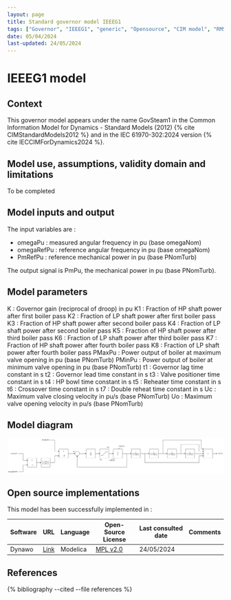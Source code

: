 ```yaml
---
layout: page
title: Standard governor model IEEEG1
tags: ["Governor", "IEEEG1", "generic", "Opensource", "CIM model", "RMS", "phasor", "MRL4", "Single phase", "GovSteam1", "IEC", "dynawo", "#106"]
date: 05/04/2024
last-updated: 24/05/2024
---
```

# IEEEG1 model

## Context

This governor model appears under the name GovSteam1 in the Common Information Model for Dynamics - Standard Models (2012) {% cite CIMStandardModels2012 %} and in the IEC 61970-302:2024 version {% cite IECCIMForDynamics2024 %}.

## Model use, assumptions, validity domain and limitations

To be completed

## Model inputs and output

The input variables are :

- omegaPu : measured angular frequency in pu (base omegaNom)
- omegaRefPu : reference angular frequency in pu (base omegaNom)
- PmRefPu : reference mechanical power in pu (base PNomTurb)

The output signal is PmPu, the mechanical power in pu (base PNomTurb).

## Model parameters

K : Governor gain (reciprocal of droop) in pu
K1 : Fraction of HP shaft power after first boiler pass
K2 : Fraction of LP shaft power after first boiler pass
K3 : Fraction of HP shaft power after second boiler pass
K4 : Fraction of LP shaft power after second boiler pass
K5 : Fraction of HP shaft power after third boiler pass
K6 : Fraction of LP shaft power after third boiler pass
K7 : Fraction of HP shaft power after fourth boiler pass
K8 : Fraction of LP shaft power after fourth boiler pass
PMaxPu : Power output of boiler at maximum valve opening in pu (base PNomTurb)
PMinPu : Power output of boiler at minimum valve opening in pu (base PNomTurb)
t1 : Governor lag time constant in s
t2 : Governor lead time constant in s
t3 : Valve positioner time constant in s
t4 : HP bowl time constant in s
t5 : Reheater time constant in s
t6 : Crossover time constant in s
t7 : Double reheat time constant in s
Uc : Maximum valve closing velocity in pu/s (base PNomTurb)
Uo : Maximum valve opening velocity in pu/s (base PNomTurb)

## Model diagram

<img src="/pages/models/regulations/IEEEG1/IEEEG1.drawio.svg" alt="IEEEG1 diagram">

## Open source implementations

This model has been successfully implemented in :

| Software      | URL | Language | Open-Source License | Last consulted date | Comments |
| ------------- | --- | -------- | ------------------- | ------------------- | -------- |
| Dynawo | [Link](https://github.com/dynawo/dynawo) | Modelica | [MPL v2.0](https://www.mozilla.org/en-US/MPL/2.0/)  | 24/05/2024 |  |

## References

{% bibliography --cited --file references  %}
